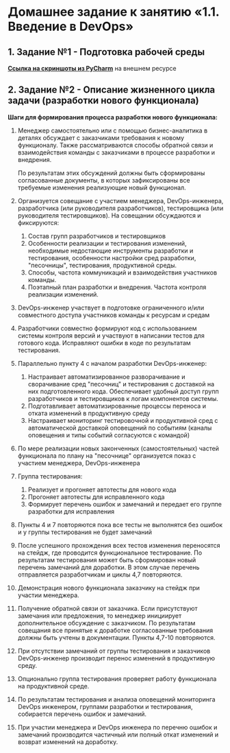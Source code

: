 # Домашнее задание к занятию «1.1. Введение в DevOps»
## 1. Задание №1 - Подготовка рабочей среды
[**Ссылка на скриншоты из PyCharm**](https://imgur.com/a/6qOPdf9) на внешнем ресурсе
## 2. Задание №2 - Описание жизненного цикла задачи (разработки нового функционала)

**Шаги для формирования процесса разработки нового функционала:**

1. Менеджер самостоятельно или с помощью бизнес-аналитика в деталях обсуждает с заказчиками требования к новому функционалу. Также рассматриваются способы обратной связи и взаимодействия команды с заказчиками в процессе разработки и внедрения.

   По результатам этих обсуждений должны быть сформированы согласованные документы, в которых зафиксированы все требуемые изменения реализующие новый функционал.
2. Организуется совещание с участием менеджера, DevOps-инженера, разработчика (или руководителя разработчиков), тестировщика (или руководителя тестировщиков).
   На совещании обсуждаются и фиксируются:
   1. Состав групп разработчиков и тестировщиков
   2. Особенности реализации и тестирования изменений, необходимые недостающие инструменты разработки и тестирования, особенности настройки сред разработки, "песочницы", тестирования, продуктивной среды. 
   3. Способы, частота коммуникаций и взаимодействия участников команды.
   4. Поэтапный план разработки и внедрения. Частота контроля реализации изменений.
3. DevOps-инженер участвует в подготовке ограниченного и/или совместного доступа участников команды к ресурсам и средам
4. Разработчики совместно формируют код с использованием системы контроля версий и участвуют в написании тестов для готового кода. Исправляют ошибки в коде по результатам тестирования.
5. Параллельно пункту 4 с началом разработки DevOps-инженер:
   1. Настраивает автоматизированное разворачивание и сворачивание сред "песочниц" и тестирования с доставкой на них подготовленного кода. Обеспечивает удобный доступ групп разработчиков и тестировщиков к логам компонентов системы.
   2. Подготавливает автоматизированные процессы переноса и отката изменений в продуктивную среду
   3. Настраивает мониторинг тестировочной и продуктивной сред с автоматической доставкой оповещений по событиям (каналы оповещения и типы событий согласуются с командой)
6. По мере реализации новых законченных (самостоятельных) частей функционала по плану на "песочнице" организуется показ с участием менеджера, DevOps-инженера
7. Группа тестирования:
   1. Реализует и прогоняет автотесты для нового кода
   2. Прогоняет автотесты для исправленного кода
   3. Формирует перечень ошибок и замечаний и передает его группе разработки для исправления
8. Пункты 4 и 7 повторяются пока все тесты не выполнятся без ошибок и у группы тестирования не будет замечаний
9. После успешного прохождения всех тестов изменения переносятся на стейдж, где проводится функциональное тестирование. По результатам тестирования может быть сформирован новый перечень замечаний для доработки. В этом случае перечень отправляется разработчикам и циклы 4,7 повторяются.
10. Демонстрация нового функционала заказчику на стейдж при участии менеджера.
11. Получение обратной связи от заказчика. Если присутствуют замечания или предложения, то менеджер инициирует дополнительное обсуждение с заказчиком. По результатам совещания все принятые к доработке согласованные требования должны быть учтены в документации. Пункты 4,7-10 повторяются.
12. При отсутствии замечаний от группы тестирования и заказчиков DevOps-инженер производит перенос изменений в продуктивную среду.
13. Опционально группа тестирования проверяет работу функционала на продуктивной среде.
14. По результатам тестирования и анализа оповещений мониторинга DevOps инженером, группами разработки и тестирования, собирается перечень ошибок и замечаний.
15. При участии менеджера и DevOps инженера по перечню ошибок и замечаний производится частичный или полный откат изменений и возврат изменений на доработку.